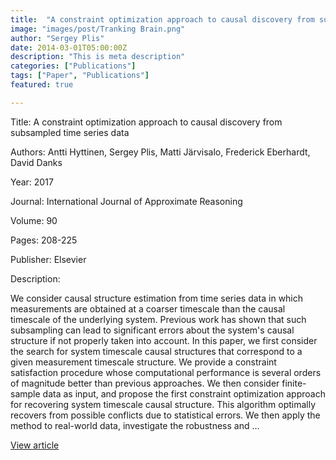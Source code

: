 ```yaml
---
title:  "A constraint optimization approach to causal discovery from subsampled time series data"
image: "images/post/Tranking Brain.png"
author: "Sergey Plis"
date: 2014-03-01T05:00:00Z
description: "This is meta description"
categories: ["Publications"]
tags: ["Paper", "Publications"]
featured: true

---
```

Title: A constraint optimization approach to causal discovery from subsampled time series data
  
Authors: Antti Hyttinen, Sergey Plis, Matti Järvisalo, Frederick Eberhardt, David Danks
  
Year: 2017
  
Journal: International Journal of Approximate Reasoning
  
Volume: 90
  
Pages: 208-225
  
Publisher: Elsevier
  
Description:
  
We consider causal structure estimation from time series data in which measurements are obtained at a coarser timescale than the causal timescale of the underlying system. Previous work has shown that such subsampling can lead to significant errors about the system&#x27;s causal structure if not properly taken into account. In this paper, we first consider the search for system timescale causal structures that correspond to a given measurement timescale structure. We provide a constraint satisfaction procedure whose computational performance is several orders of magnitude better than previous approaches. We then consider finite-sample data as input, and propose the first constraint optimization approach for recovering system timescale causal structure. This algorithm optimally recovers from possible conflicts due to statistical errors. We then apply the method to real-world data, investigate the robustness and …

  
[View article](https://www.sciencedirect.com/science/article/pii/S0888613X17304577)  
